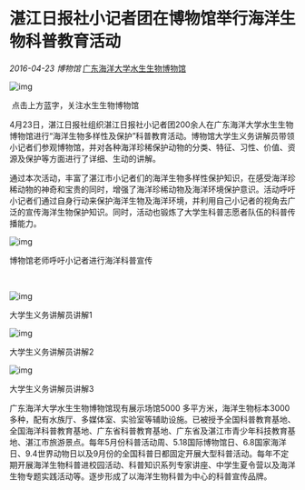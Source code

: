 # 湛江日报社小记者团在博物馆举行海洋生物科普教育活动

*2016-04-23* *博物馆* [广东海洋大学水生生物博物馆](javascript:void(0);)

![img](http://mmbiz.qpic.cn/mmbiz/owaSvbrYu04ibkJ6yUZSXnVWKSwE2C8S9Uy6JRS4UlMX5hPBysVNtMxxia96OwqqQUZdEt3ibdiaF8nQL5cKSG2aLA/640?wx_fmt=jpeg&tp=webp&wxfrom=5)

 点击上方蓝字，关注水生生物博物馆

4月23日，湛江日报社组织湛江日报社小记者团200余人在广东海洋大学水生生物博物馆进行“海洋生物多样性及保护”科普教育活动。博物馆大学生义务讲解员带领小记者们参观博物馆，并对各种海洋珍稀保护动物的分类、特征、习性、价值、资源及保护等方面进行了详细、生动的讲解。

通过本次活动，丰富了湛江市小记者们的海洋生物多样性保护知识，在感受海洋珍稀动物的神奇和宝贵的同时，增强了海洋珍稀动物及海洋环境保护意识。活动呼吁小记者们通过自身行动来保护海洋生物及海洋环境，并利用自己小记者的视角去广泛的宣传海洋生物保护知识。同时，活动也锻炼了大学生科普志愿者队伍的科普传播能力。

![img](http://mmbiz.qpic.cn/mmbiz/owaSvbrYu04ibkJ6yUZSXnVWKSwE2C8S98qnGpm0ZFB3Y4vneRGOwc0P80yj4hhC5Z1jr5ltPsicc065xA9lZEOA/640?wx_fmt=jpeg&tp=webp&wxfrom=5&wx_lazy=1)

博物馆老师呼吁小记者进行海洋科普宣传

 

![img](http://mmbiz.qpic.cn/mmbiz/owaSvbrYu04ibkJ6yUZSXnVWKSwE2C8S9V9JfCYABSo4r8ul0UVvgvk5rm2vO6yB4JrCbpoXiatsodQl8u4z1qbg/640?wx_fmt=jpeg&tp=webp&wxfrom=5&wx_lazy=1)

大学生义务讲解员讲解1

![img](http://mmbiz.qpic.cn/mmbiz/owaSvbrYu04ibkJ6yUZSXnVWKSwE2C8S9ibkz9wxibAFknmgPAumQuzaExoh4FJ2EZgSy1J7PEAkZV7FohPeUDSvA/640?wx_fmt=jpeg&tp=webp&wxfrom=5&wx_lazy=1)

大学生义务讲解员讲解2

![img](http://mmbiz.qpic.cn/mmbiz/owaSvbrYu04ibkJ6yUZSXnVWKSwE2C8S99Arm7nyFDg8FJvkJjibtZP6O5QE2NMJicg1bR3bpTtRlfKbzrorhiaBCw/640?wx_fmt=jpeg&tp=webp&wxfrom=5&wx_lazy=1)

大学生义务讲解员讲解3

广东海洋大学水生生物博物馆现有展示场馆5000 多平方米，海洋生物标本3000多种，配有水族厅、多媒体室、实验室等辅助设施。已被授予全国科普教育基地、全国海洋科普教育基地、广东省科普教育基地、广东省及湛江市青少年科技教育基地、湛江市旅游景点。每年5月份科普活动周、5.18国际博物馆日、6.8国家海洋日、9.4世界动物日以及9月份的全国科普日都固定开展大型科普活动。每年不定期开展海洋生物科普进校园活动、科普知识系列专家讲座、中学生夏令营以及海洋生物专题实践活动等。逐步形成了以海洋生物科普为中心的科普宣传品牌。